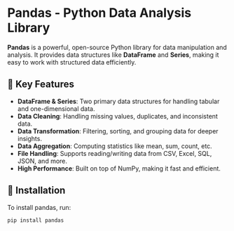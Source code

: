 # Pandas - Python Data Analysis Library

**Pandas** is a powerful, open-source Python library for data manipulation and analysis. It provides data structures like **DataFrame** and **Series**, making it easy to work with structured data efficiently.

## 📌 Key Features
- **DataFrame & Series**: Two primary data structures for handling tabular and one-dimensional data.
- **Data Cleaning**: Handling missing values, duplicates, and inconsistent data.
- **Data Transformation**: Filtering, sorting, and grouping data for deeper insights.
- **Data Aggregation**: Computing statistics like mean, sum, count, etc.
- **File Handling**: Supports reading/writing data from CSV, Excel, SQL, JSON, and more.
- **High Performance**: Built on top of NumPy, making it fast and efficient.

## 🔧 Installation
To install pandas, run:
```bash
pip install pandas
